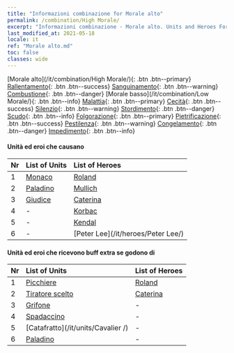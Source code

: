 ```yaml
---
title: "Informazioni combinazione for Morale alto"
permalink: /combination/High Morale/
excerpt: "Informazioni combinazione - Morale alto. Units and Heroes Formation."
last_modified_at: 2021-05-18
locale: it
ref: "Morale alto.md"
toc: false
classes: wide
---
```


  [Morale alto](/it/combination/High Morale/){: .btn .btn--primary} [Rallentamento](/it/combination/Slow/){: .btn .btn--success} [Sanguinamento](/it/combination/Bleeding/){: .btn .btn--warning} [Combustione](/it/combination/Burning/){: .btn .btn--danger} [Morale basso](/it/combination/Low Morale/){: .btn .btn--info} [Malattia](/it/combination/Disease/){: .btn .btn--primary} [Cecità](/it/combination/Blind/){: .btn .btn--success} [Silenzio](/it/combination/Silence/){: .btn .btn--warning} [Stordimento](/it/combination/Stun/){: .btn .btn--danger} [Scudo](/it/combination/Shield/){: .btn .btn--info} [Folgorazione](/it/combination/Static/){: .btn .btn--primary} [Pietrificazione](/it/combination/Petrify/){: .btn .btn--success} [Pestilenza](/it/combination/Plague/){: .btn .btn--warning} [Congelamento](/it/combination/Freeze/){: .btn .btn--danger} [Impedimento](/it/combination/Deterrence/){: .btn .btn--info} 


#### Unità ed eroi che causano <Morale alto>

  | Nr |  List of Units  | List of Heroes | 
  |:---|:----------------|:---------------| 
  | 1 | [Monaco](/it/units/Monk/) | [Roland](/it/heroes/Roland/) |
  | 2 | [Paladino](/it/units/Paladin/) | [Mullich](/it/heroes/Mullich/) |
  | 3 | [Giudice](/it/units/Judicator/) | [Caterina](/it/heroes/Catherine/) |
  | 4 | - | [Korbac](/it/heroes/Korbac/) |
  | 5 | - | [Kendal](/it/heroes/Kendal/) |
  | 6 | - | [Peter Lee](/it/heroes/Peter Lee/) |


#### Unità ed eroi che ricevono buff extra se godono di <Morale alto>

  | Nr |  List of Units  | List of Heroes | 
  |:---|:----------------|:---------------| 
  | 1 | [Picchiere](/it/units/Pikeman/) | [Roland](/it/heroes/Roland/) |
  | 2 | [Tiratore scelto](/it/units/Marksman/) | [Caterina](/it/heroes/Catherine/) |
  | 3 | [Grifone](/it/units/Griffin/) | - |
  | 4 | [Spadaccino](/it/units/Swordsman/) | - |
  | 5 | [Catafratto](/it/units/Cavalier /) | - |
  | 6 | [Paladino](/it/units/Paladin/) | - |
